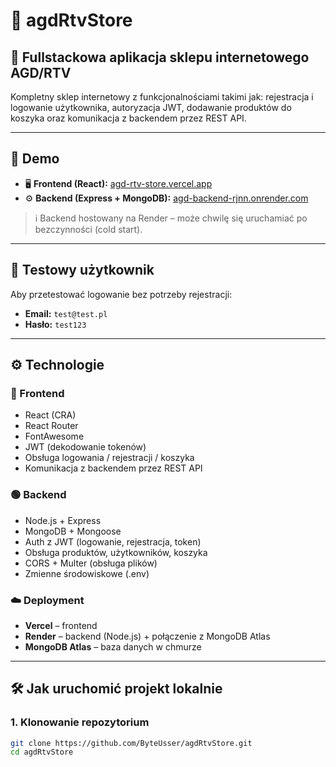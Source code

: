 # 🛒 agdRtvStore

## 🏦 Fullstackowa aplikacja sklepu internetowego AGD/RTV

Kompletny sklep internetowy z funkcjonalnościami takimi jak: rejestracja i logowanie użytkownika, autoryzacja JWT, dodawanie produktów do koszyka oraz komunikacja z backendem przez REST API.

---

## 🔗 Demo

* 🖥️ **Frontend (React):** [agd-rtv-store.vercel.app](https://agd-rtv-store.vercel.app)
* ⚙️ **Backend (Express + MongoDB):** [agd-backend-rjnn.onrender.com](https://agd-backend-rjnn.onrender.com)

> ℹ️ Backend hostowany na Render – może chwilę się uruchamiać po bezczynności (cold start).

---

## 👤 Testowy użytkownik

Aby przetestować logowanie bez potrzeby rejestracji:

- **Email:** `test@test.pl`  
- **Hasło:** `test123`

---

## ⚙️ Technologie

### 🔵 Frontend

- React (CRA)
- React Router
- FontAwesome
- JWT (dekodowanie tokenów)
- Obsługa logowania / rejestracji / koszyka
- Komunikacja z backendem przez REST API

### 🟢 Backend

- Node.js + Express
- MongoDB + Mongoose
- Auth z JWT (logowanie, rejestracja, token)
- Obsługa produktów, użytkowników, koszyka
- CORS + Multer (obsługa plików)
- Zmienne środowiskowe (.env)

### ☁️ Deployment

- **Vercel** – frontend
- **Render** – backend (Node.js) + połączenie z MongoDB Atlas
- **MongoDB Atlas** – baza danych w chmurze

---

## 🛠️ Jak uruchomić projekt lokalnie

### 1. Klonowanie repozytorium

```bash
git clone https://github.com/ByteUsser/agdRtvStore.git
cd agdRtvStore
